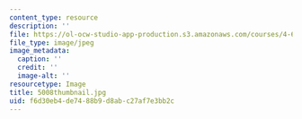 ```yaml
---
content_type: resource
description: ''
file: https://ol-ocw-studio-app-production.s3.amazonaws.com/courses/4-614-religious-architecture-and-islamic-cultures-fall-2002/f6d30eb4de7488b9d8abc27af7e3bb2c_5008thumbnail.jpg
file_type: image/jpeg
image_metadata:
  caption: ''
  credit: ''
  image-alt: ''
resourcetype: Image
title: 5008thumbnail.jpg
uid: f6d30eb4-de74-88b9-d8ab-c27af7e3bb2c
---
```

